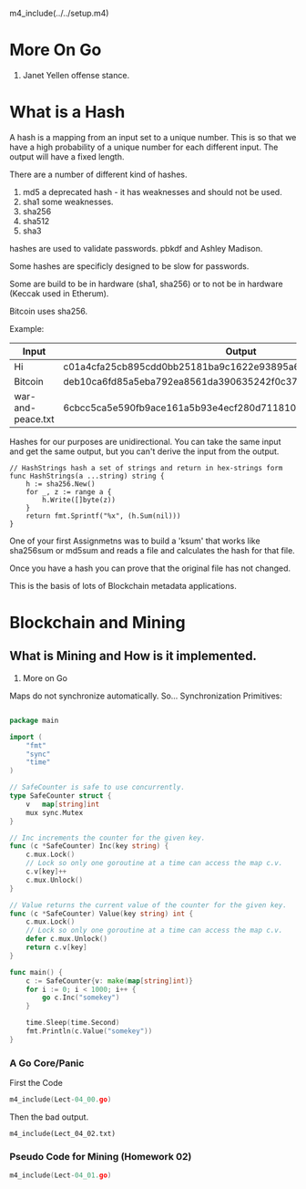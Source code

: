 m4_include(../../setup.m4)

More On Go 
====================

1. Janet Yellen offense stance.



What is a Hash
====================================================

A hash is a mapping from an input set to a unique number.
This is so that we have a high probability of a unique number for each different input.
The output will have a fixed length.


There are a number of different kind of hashes.

1. md5 a deprecated hash - it has weaknesses and should not be used.
2. sha1 some weaknesses.
3. sha256 
3. sha512 
3. sha3

hashes are used to validate passwords.  pbkdf and Ashley Madison.

Some hashes are specificly designed to be slow for passwords.

Some are build to be in hardware (sha1, sha256) or to not be in
hardware (Keccak used in Etherum).
 
Bitcoin uses sha256.

Example:

| Input             | Output                                                            |
|-------------------|-------------------------------------------------------------------|
| Hi                | c01a4cfa25cb895cdd0bb25181ba9c1622e93895a6de6f533a7299f70d6b0cfb  |
| Bitcoin           | deb10ca6fd85a5eba792ea8561da390635242f0c37c376f8eb7d7859adbffca9  |
| war-and-peace.txt | 6cbcc5ca5e590fb9ace161a5b93e4ecf280d7118104be0d63b686c004cfa70ae  |


Hashes for our purposes are unidirectional.  You can take the same input and get the same output, but you can't derive the input from the output.


```
// HashStrings hash a set of strings and return in hex-strings form
func HashStrings(a ...string) string {
	h := sha256.New()
	for _, z := range a {
		h.Write([]byte(z))
	}
	return fmt.Sprintf("%x", (h.Sum(nil)))
}
```

One of your first Assignmetns was to build a 'ksum' that works like sha256sum or md5sum and reads a file and calculates the hash for that file.

Once you have a hash you can prove that the original file has not changed.

This is the basis of lots of Blockchain metadata applications.



Blockchain and Mining
====================================================


What is Mining and How is it implemented.
-----

1. More on Go

Maps do not synchronize automatically.
So... Synchronization Primitives:

```Go

package main

import (
	"fmt"
	"sync"
	"time"
)

// SafeCounter is safe to use concurrently.
type SafeCounter struct {
	v   map[string]int
	mux sync.Mutex
}

// Inc increments the counter for the given key.
func (c *SafeCounter) Inc(key string) {
	c.mux.Lock()
	// Lock so only one goroutine at a time can access the map c.v.
	c.v[key]++
	c.mux.Unlock()
}

// Value returns the current value of the counter for the given key.
func (c *SafeCounter) Value(key string) int {
	c.mux.Lock()
	// Lock so only one goroutine at a time can access the map c.v.
	defer c.mux.Unlock()
	return c.v[key]
}

func main() {
	c := SafeCounter{v: make(map[string]int)}
	for i := 0; i < 1000; i++ {
		go c.Inc("somekey")
	}

	time.Sleep(time.Second)
	fmt.Println(c.Value("somekey"))
}


```

### A Go Core/Panic 

First the Code

```Go
m4_include(Lect-04_00.go)
```

Then the bad output.


```
m4_include(Lect_04_02.txt)
```

### Pseudo Code for Mining (Homework 02)


```Go
m4_include(Lect-04_01.go)
```


